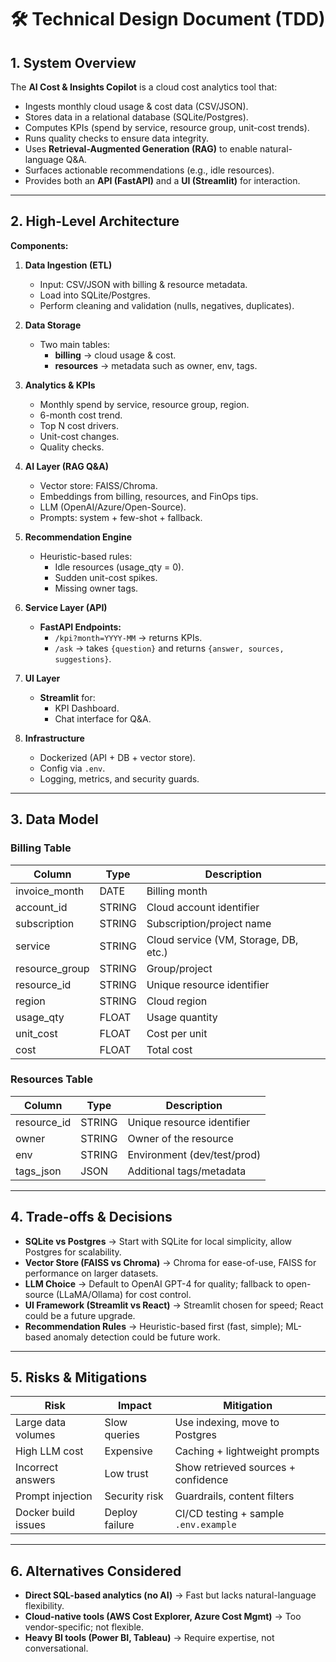 # 🛠️ Technical Design Document (TDD)

## 1. System Overview
The **AI Cost & Insights Copilot** is a cloud cost analytics tool that:
- Ingests monthly cloud usage & cost data (CSV/JSON).
- Stores data in a relational database (SQLite/Postgres).
- Computes KPIs (spend by service, resource group, unit-cost trends).
- Runs quality checks to ensure data integrity.
- Uses **Retrieval-Augmented Generation (RAG)** to enable natural-language Q&A.
- Surfaces actionable recommendations (e.g., idle resources).
- Provides both an **API (FastAPI)** and a **UI (Streamlit)** for interaction.

---

## 2. High-Level Architecture
**Components:**
1. **Data Ingestion (ETL)**
   - Input: CSV/JSON with billing & resource metadata.
   - Load into SQLite/Postgres.
   - Perform cleaning and validation (nulls, negatives, duplicates).

2. **Data Storage**
   - Two main tables:
     - **billing** → cloud usage & cost.
     - **resources** → metadata such as owner, env, tags.

3. **Analytics & KPIs**
   - Monthly spend by service, resource group, region.
   - 6-month cost trend.
   - Top N cost drivers.
   - Unit-cost changes.
   - Quality checks.

4. **AI Layer (RAG Q&A)**
   - Vector store: FAISS/Chroma.
   - Embeddings from billing, resources, and FinOps tips.
   - LLM (OpenAI/Azure/Open-Source).
   - Prompts: system + few-shot + fallback.

5. **Recommendation Engine**
   - Heuristic-based rules:
     - Idle resources (usage_qty = 0).
     - Sudden unit-cost spikes.
     - Missing owner tags.

6. **Service Layer (API)**
   - **FastAPI Endpoints:**
     - `/kpi?month=YYYY-MM` → returns KPIs.
     - `/ask` → takes `{question}` and returns `{answer, sources, suggestions}`.

7. **UI Layer**
   - **Streamlit** for:
     - KPI Dashboard.
     - Chat interface for Q&A.

8. **Infrastructure**
   - Dockerized (API + DB + vector store).
   - Config via `.env`.
   - Logging, metrics, and security guards.

---

## 3. Data Model

### Billing Table
| Column          | Type     | Description |
|-----------------|----------|-------------|
| invoice_month   | DATE     | Billing month |
| account_id      | STRING   | Cloud account identifier |
| subscription    | STRING   | Subscription/project name |
| service         | STRING   | Cloud service (VM, Storage, DB, etc.) |
| resource_group  | STRING   | Group/project |
| resource_id     | STRING   | Unique resource identifier |
| region          | STRING   | Cloud region |
| usage_qty       | FLOAT    | Usage quantity |
| unit_cost       | FLOAT    | Cost per unit |
| cost            | FLOAT    | Total cost |

### Resources Table
| Column      | Type   | Description |
|-------------|--------|-------------|
| resource_id | STRING | Unique resource identifier |
| owner       | STRING | Owner of the resource |
| env         | STRING | Environment (dev/test/prod) |
| tags_json   | JSON   | Additional tags/metadata |

---

## 4. Trade-offs & Decisions
- **SQLite vs Postgres** → Start with SQLite for local simplicity, allow Postgres for scalability.
- **Vector Store (FAISS vs Chroma)** → Chroma for ease-of-use, FAISS for performance on larger datasets.
- **LLM Choice** → Default to OpenAI GPT-4 for quality; fallback to open-source (LLaMA/Ollama) for cost control.
- **UI Framework (Streamlit vs React)** → Streamlit chosen for speed; React could be a future upgrade.
- **Recommendation Rules** → Heuristic-based first (fast, simple); ML-based anomaly detection could be future work.

---

## 5. Risks & Mitigations
| Risk | Impact | Mitigation |
|------|--------|------------|
| Large data volumes | Slow queries | Use indexing, move to Postgres |
| High LLM cost | Expensive | Caching + lightweight prompts |
| Incorrect answers | Low trust | Show retrieved sources + confidence |
| Prompt injection | Security risk | Guardrails, content filters |
| Docker build issues | Deploy failure | CI/CD testing + sample `.env.example` |

---

## 6. Alternatives Considered
- **Direct SQL-based analytics (no AI)** → Fast but lacks natural-language flexibility.
- **Cloud-native tools (AWS Cost Explorer, Azure Cost Mgmt)** → Too vendor-specific; not flexible.
- **Heavy BI tools (Power BI, Tableau)** → Require expertise, not conversational.
